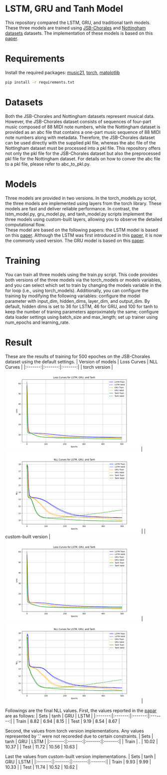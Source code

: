 # LSTM, GRU and Tanh Model
This repository compared the LSTM, GRU, and traditional tanh models. These three models are trained using [JSB-Chorales](https://github.com/czhuang/JSB-Chorales-dataset) and [Nottingham datasets](https://abc.sourceforge.net/NMD/) datasets. The implementation of these models is based on this [paper](https://arxiv.org/pdf/1412.3555).

# Requirements
Install the required packages: [music21](https://pypi.org/project/music21/), [torch](https://pytorch.org/get-started/locally/), [matplotlib](https://matplotlib.org/stable/install/index.html)
```bash
pip install -r requirements.txt
```

# Datasets
Both the JSB-Chorales and Nottingham datasets represent musical data. However, the JSB-Chorales dataset consists of sequences of four-part music composed of 88 MIDI note numbers, while the Nottingham dataset is provided as an abc file that contains a one-part music sequence of 88 MIDI note numbers along with metadata. Therefore, the JSB-Chorales dataset can be used directly with the supplied pkl file, whereas the abc file of the Nottingham dataset must be processed into a pkl file. This repository offers not only the pkl file for the JSB-Chorales dataset but also the preprocessed pkl file for the Nottingham dataset. For details on how to conver the abc file to a pkl file, please refer to abc_to_pkl.py.

# Models
Three models are provided in two versions. In the torch_models.py script, the three models are implemented using layers from the torch library. These models are fast and deliver reliable performance. In contrast, the lstm_model.py, gru_model.py, and tanh_model.py scripts implement the three models using custom-built layers, allowing you to observe the detailed computational flow.  
These model are based on the following papers: the LSTM model is based on this [paper](https://ieeexplore.ieee.org/document/885150). Although the LSTM was first introduced in this [paper](https://www.bioinf.jku.at/publications/older/2604.pdf), it is now the commonly used version. The GRU model is based on this [paper](https://arxiv.org/abs/1406.1078).

# Training
You can train all three models using the train.py script. This code provides both versions of the three models via the torch_models or models variables, and you can select which set to train by changing the models variable in the for loop (i.e., using torch_models). Additionally, you can configure the training by modifying the following variables: configure the model parameter with input_dim, hidden_dims, layer_dim, and output_dim. By default, hidden dims is set to 36 for LSTM, 46 for GRU, and 100 for tanh to keep the number of traning parameters approximately the same; configure data loader settings using batch_size and max_length; set up trainer using num_epochs and learning_rate.

# Result
These are the results of training for 500 epoches on the JSB-Chorales dataset using the default settings.
| Version of models | Loss Curves | NLL Curves |
|:-------:|:-------:|:-------:|
| torch version | ![torch version models loss curves](./images/torch-models-loss-curve.png) | ![torch version models nll curves](./images/torch-models-nll-curve.png) |
| custom-built version | ![custom-built version models loss curves](./images/models-loss-curve.png) | ![custom-built version models nll curves](./images/models-nll-curve.png) |  

Followings are the final NLL values. First, the values reported in the [papar](https://arxiv.org/pdf/1412.3555) are as follows:
| Sets | tanh | GRU | LSTM |
|:-------:|:-------:|:-------:|:-------:|
| Train | 8.82 | 6.94 | 8.15 |
| Test | 9.19 | 8.54 | 8.67 |  

Second, the values from torch version implementations. Any values represented by '.' were not recoreded due to certain constraints.
| Sets | tanh | GRU | LSTM |
|:-------:|:-------:|:-------:|:-------:|
| Train | . | 10.02 | 10.37 |
| Test | 11.72 | 10.56 | 10.63 |  

Last the values from custom-built version implementations.
| Sets | tanh | GRU | LSTM |
|:-------:|:-------:|:-------:|:-------:|
| Train | 9.93 | 9.99 | 10.33 |
| Test | 11.74 | 10.52 | 10.62 |
